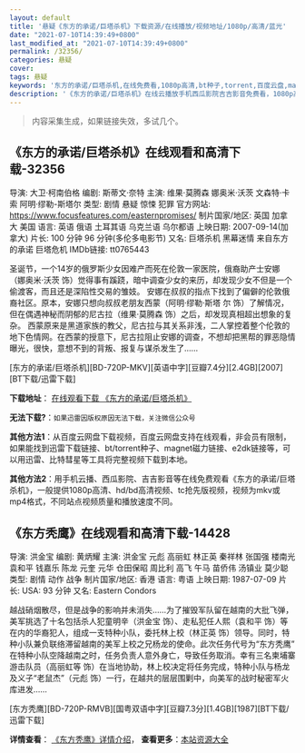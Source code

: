 ```yaml
---
layout: default
title: '悬疑《东方的承诺/巨塔杀机》下载资源/在线播放/视频地址/1080p/高清/蓝光'
date: "2021-07-10T14:39:49+0800"
last_modified_at: "2021-07-10T14:39:49+0800"
permalink: /32356/
categories: 悬疑
cover:
tags: 悬疑
keywords: '东方的承诺/巨塔杀机,在线免费看,1080p高清,bt种子,torrent,百度云盘,magnet,磁力链,迅雷下载资源'
description: '《东方的承诺/巨塔杀机》在线云播放手机西瓜影院吉吉影音免费看，1080p高清bd/hd未删减完整版和tc抢先枪版，mkv/mp4格式，附带bt/torrent种子、magnet/磁力链、百度云盘、网盘资源迅雷下载链接'
---
```


>内容采集生成，如果链接失效，多试几个。


## 《东方的承诺/巨塔杀机》在线观看和高清下载-32356

导演: 大卫·柯南伯格 编剧: 斯蒂文·奈特 主演: 维果·莫腾森 娜奥米·沃茨 文森特·卡索 阿明·缪勒-斯塔尔 类型: 剧情 悬疑 惊悚 犯罪 官方网站: https://www.focusfeatures.com/easternpromises/ 制片国家/地区: 英国 加拿大 美国 语言: 英语 俄语 土耳其语 乌克兰语 乌尔都语 上映日期: 2007-09-14(加拿大) 片长: 100 分钟 96 分钟(多伦多电影节) 又名: 巨塔杀机 黑幕迷情 来自东方的承诺 巨塔危机 IMDb链接: tt0765443

圣诞节，一个14岁的俄罗斯少女因难产而死在伦敦一家医院，俄裔助产士安娜（娜奥米·沃茨 饰）觉得事有蹊跷，暗中调查少女的来历，却发现少女不但是一个偷渡客，而且还是深陷性交易的雏妓。 安娜在叔叔的指点下找到了偏僻的伦敦俄裔社区。原本，安娜只想向叔叔老朋友西蒙（阿明·缪勒·斯塔 尔 饰）了解情况，但在偶遇神秘而阴郁的尼古拉（维果·莫腾森 饰）之后，却发现真相超出想象的复杂。 西蒙原来是黑道家族的教父，尼古拉与其关系非浅，二人掌控着整个伦敦的地下色情网。在西蒙的授意下，尼古拉阻止安娜的调查，不想却把黑帮的罪恶隐情曝光，很快，意想不到的背叛、报复与谋杀发生了……


[东方的承诺/巨塔杀机][BD-720P-MKV][英语中字][豆瓣7.4分][2.4GB][2007][BT下载/迅雷下载]

**下载地址**： [在线观看下载 《东方的承诺/巨塔杀机》](https://www.btdx8.com/torrent/eastern_promises_2007.html) 


**无法下载?**：`如果迅雷因版权原因无法下载，关注微信公众号 `

**其他方法1**：从百度云网盘下载视频，百度云网盘支持在线观看，非会员有限制，如果能找到迅雷下载链接、bt/torrent种子、magnet磁力链接、e2dk链接等，可以用迅雷、比特彗星等工具将完整视频下载到本地。

**其他方法2**：用手机云播、西瓜影院、吉吉影音等在线免费观看《东方的承诺/巨塔杀机》，一般提供1080p高清、hd/bd高清视频、tc抢先版视频，视频为mkv或mp4格式，不同站点视频质量和播放速度不同。


## 《东方秃鹰》在线观看和高清下载-14428

导演: 洪金宝 编剧: 黄炳耀 主演: 洪金宝 元彪 高丽虹 林正英 秦祥林 张国强 楼南光 袁和平 钱嘉乐 陈龙 元奎 元华 仓田保昭 周比利 高飞 午马 苗侨伟 汤镇业 莫少聪 类型: 剧情 动作 战争 制片国家/地区: 香港 语言: 粤语 上映日期: 1987-07-09 片长: USA: 93 分钟 又名: Eastern Condors

越战硝烟散尽，但是战争的影响并未消失……为了摧毁军队留在越南的大批飞弹，美军挑选了十名包括杀人犯童明辛（洪金宝 饰）、走私犯任人熙（袁和平 饰）等在内的华裔犯人，组成一支特种小队，委托林上校（林正英 饰）领导。同时，特种小队兼负联络滞留越南的美军上校之兄杨龙的使命。此次任务代号为“东方秃鹰” 在特种小队空降越南之时，任务负责人意外身亡，导致任务取消。幸有三名柬埔寨游击队员（高丽虹等 饰）在当地协助，林上校决定将任务完成，特种小队与杨龙及义子“老鼠杰”（元彪 饰）一行，在越共的层层围剿中，向美军的战时秘密军火库进发……


[东方秃鹰][BD-720P-RMVB][国粤双语中字][豆瓣7.3分][1.4GB][1987][BT下载/迅雷下载]

**详情查看**： [《东方秃鹰》详情介绍](/movie/14428/)， **查看更多**：[本站资源大全](/movie/t/all/)

